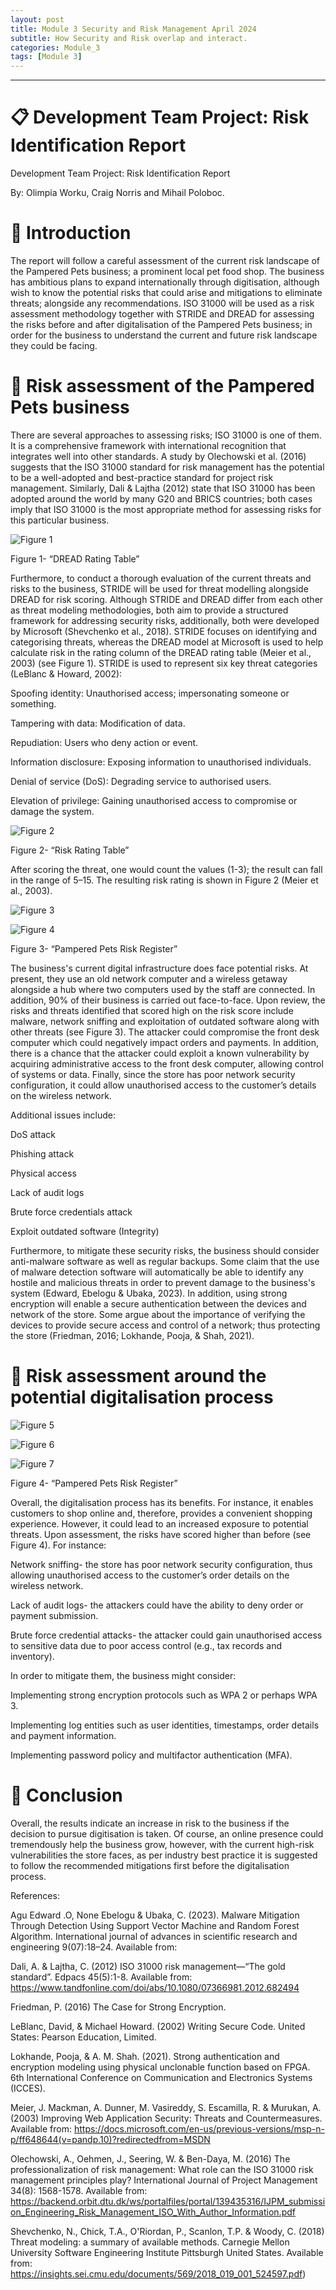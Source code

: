 ```yaml
---
layout: post
title: Module 3 Security and Risk Management April 2024
subtitle: How Security and Risk overlap and interact. 
categories: Module_3
tags: [Module 3]
---	
```


---

# 📋 Development Team Project: Risk Identification Report



Development Team Project: Risk Identification Report

By: Olimpia Worku, Craig Norris and Mihail Poloboc.





# 📘 Introduction

The report will follow a careful assessment of the current risk landscape of the Pampered Pets business; a prominent local pet food shop. The business has ambitious plans to expand internationally through digitisation, although wish to know the potential risks that could arise and mitigations to eliminate threats; alongside any recommendations. ISO 31000 will be used as a risk assessment methodology together with STRIDE and DREAD for assessing the risks before and after digitalisation of the Pampered Pets business; in order for the business to understand the current and future risk landscape they could be facing.





# 📘 Risk assessment of the Pampered Pets business

There are several approaches to assessing risks; ISO 31000 is one of them. It is a comprehensive framework with international recognition that integrates well into other standards. ​A study by Olechowski et al. (2016) suggests that the ISO 31000 standard for risk management has the potential to be a well-adopted and best-practice standard for project risk management. Similarly, Dali & Lajtha (2012) state that ISO 31000 has been adopted around the world by many G20 and BRICS countries; both cases imply that ISO 31000 is the most appropriate method for assessing risks for this particular business.



![Figure 1](Modules/3/img/image_1.png)



Figure 1- “DREAD Rating Table”







Furthermore, to conduct a thorough evaluation of the current threats and risks to the business, STRIDE will be used for threat modelling alongside DREAD for risk scoring. Although STRIDE and DREAD differ from each other as threat modeling methodologies, both aim to provide a structured framework for addressing security risks, additionally, both were developed by Microsoft (Shevchenko et al., 2018). STRIDE focuses on identifying and categorising threats, whereas the DREAD model at Microsoft is used to help calculate risk in the rating column of the DREAD rating table (Meier et al., 2003) (see Figure 1). STRIDE is used to represent six key threat categories (LeBlanc & Howard, 2002):



Spoofing identity: Unauthorised access; impersonating someone or something.

Tampering with data: Modification of data.

Repudiation: Users who deny action or event.

Information disclosure: Exposing information to unauthorised individuals.

Denial of service (DoS): Degrading service to authorised users.

Elevation of privilege: Gaining unauthorised access to compromise or damage the system.



![Figure 2](Modules/3/img/image_2.png)



Figure 2- “Risk Rating Table”





After scoring the threat, one would count the values (1-3); the result can fall in the range of 5–15. The resulting risk rating is shown in Figure 2 (Meier et al., 2003).



![Figure 3](Modules/3/img/image_3.png)



![Figure 4](Modules/3/img/image_4.png)



Figure 3- “Pampered Pets Risk Register”



The business's current digital infrastructure does face potential risks. At present, they use an old network computer and a wireless getaway alongside a hub where two computers used by the staff are connected. In addition, 90% of their business is carried out face-to-face. Upon review, the risks and threats identified that scored high on the risk score include malware, network sniffing and exploitation of outdated software along with other threats (see Figure 3). The attacker could compromise the front desk computer which could negatively impact orders and payments. In addition, there is a chance that the attacker could exploit a known vulnerability by acquiring administrative access to the front desk computer, allowing control of systems or data. Finally, since the store has poor network security configuration, it could allow unauthorised access to the customer’s details on the wireless network.



Additional issues include:

DoS attack

Phishing attack

Physical access

Lack of audit logs

Brute force credentials attack

Exploit outdated software (Integrity)



Furthermore, to mitigate these security risks, the business should consider anti-malware software as well as regular backups. Some claim that the use of malware detection software will automatically be able to identify any hostile and malicious threats in order to prevent damage to the business's system (Edward, Ebelogu & Ubaka, 2023). In addition, using strong encryption will enable a secure authentication between the devices and network of the store. Some argue about the importance of verifying the devices to provide secure access and control of a network; thus protecting the store (Friedman, 2016; Lokhande, Pooja, & Shah, 2021).





# 📘 Risk assessment around the potential digitalisation process



![Figure 5](Modules/3/img/image_5.png)



![Figure 6](Modules/3/img/image_6.png)



![Figure 7](Modules/3/img/image_7.png)



Figure 4- “Pampered Pets Risk Register”





Overall, the digitalisation process has its benefits. For instance, it enables customers to shop online and, therefore, provides a convenient shopping experience. However, it could lead to an increased exposure to potential threats. Upon assessment, the risks have scored higher than before (see Figure 4). For instance:



Network sniffing- the store has poor network security configuration, thus allowing unauthorised access to the customer’s order details on the wireless network.

Lack of audit logs- the attackers could have the ability to deny order or payment submission.

Brute force credential attacks- the attacker could gain unauthorised access to sensitive data due to poor access control (e.g., tax records and inventory).



In order to mitigate them, the business might consider:

Implementing strong encryption protocols such as WPA 2 or perhaps WPA 3.

Implementing log entities such as user identities, timestamps, order details and payment information.

Implementing password policy and multifactor authentication (MFA).





# 📘 Conclusion

Overall, the results indicate an increase in risk to the business if the decision to pursue digitisation is taken. Of course, an online presence could tremendously help the business grow, however, with the current high-risk vulnerabilities the store faces, as per industry best practice it is suggested to follow the recommended mitigations first before the digitalisation process.



References:



Agu Edward .O, None Ebelogu & Ubaka, C. (2023). Malware Mitigation Through Detection Using Support Vector Machine and Random Forest Algorithm. International journal of advances in scientific research and engineering 9(07):18–24. Available from:



Dali, A. & Lajtha, C. (2012) ISO 31000 risk management—“The gold standard”. Edpacs 45(5):1-8. Available from: https://www.tandfonline.com/doi/abs/10.1080/07366981.2012.682494



Friedman, P. (2016) The Case for Strong Encryption.



LeBlanc, David, & Michael Howard. (2002) Writing Secure Code. United States: Pearson Education, Limited.



Lokhande, Pooja, & A. M. Shah. (2021). Strong authentication and encryption modeling using physical unclonable function based on FPGA. 6th International Conference on Communication and Electronics Systems (ICCES).



Meier, J. Mackman, A. Dunner, M. Vasireddy, S. Escamilla, R. & Murukan, A. (2003) Improving Web Application Security: Threats and Countermeasures. Available from: https://docs.microsoft.com/en-us/previous-versions/msp-n-p/ff648644(v=pandp.10)?redirectedfrom=MSDN



Olechowski, A., Oehmen, J., Seering, W. & Ben-Daya, M. (2016) The professionalization of risk management: What role can the ISO 31000 risk management principles play? International Journal of Project Management 34(8): 1568-1578. Available from: https://backend.orbit.dtu.dk/ws/portalfiles/portal/139435316/IJPM_submission_Engineering_Risk_Management_ISO_With_Author_Information.pdf



Shevchenko, N., Chick, T.A., O'Riordan, P., Scanlon, T.P. & Woody, C. (2018) Threat modeling: a summary of available methods. Carnegie Mellon University Software Engineering Institute Pittsburgh United States. Available from: https://insights.sei.cmu.edu/documents/569/2018_019_001_524597.pdf)







